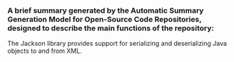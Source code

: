 ### A brief summary generated by the Automatic Summary Generation Model for Open-Source Code Repositories, designed to describe the main functions of the repository:

The Jackson library provides support for serializing and deserializing Java objects to and from XML.
